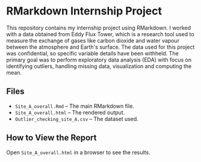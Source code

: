 # RMarkdown Internship Project  
This repository contains my internship project using RMarkdown. I worked with a data obtained from Eddy Flux Tower, which is a research tool used to measure the exchange of gases like carbon dioxide and water vapour between the atmosphere and Earth's surface. The data used for this project was confidential, so specific variable details have been withheld.
The primary goal was to perform exploratory data analysis (EDA) with focus on identifying outliers, handling missing data, visualization and computing the mean. 

## Files  
- `Site_A_overall.Rmd` – The main RMarkdown file.  
- `Site_A_overall.html` – The rendered output.  
- `Outlier_checking_site_A.csv` – The dataset used.  

## How to View the Report  
Open `Site_A_overall.html` in a browser to see the results.  
